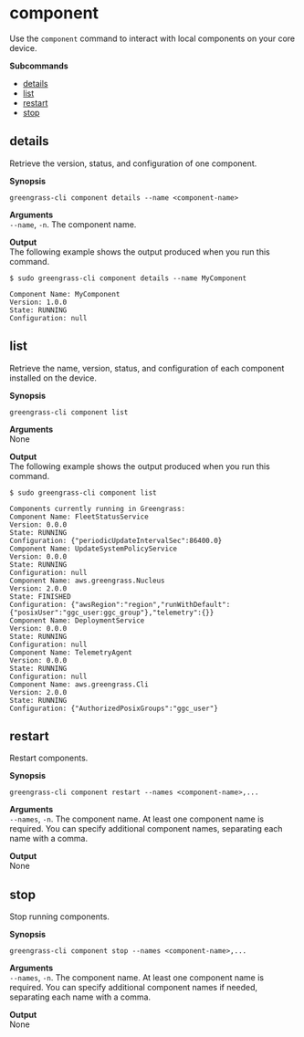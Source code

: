 # component<a name="gg-cli-component"></a>

Use the `component` command to interact with local components on your core device\. 

**Subcommands**
+ [details](#component-details)
+ [list](#component-list)
+ [restart](#component-restart)
+ [stop](#component-stop)

## details<a name="component-details"></a>

Retrieve the version, status, and configuration of one component\. 

**Synopsis**  

```
greengrass-cli component details --name <component-name> 
```

**Arguments**  
`--name`, `-n`\. The component name\.

**Output**  
The following example shows the output produced when you run this command\.  

```
$ sudo greengrass-cli component details --name MyComponent 

Component Name: MyComponent 
Version: 1.0.0
State: RUNNING
Configuration: null
```

## list<a name="component-list"></a>

Retrieve the name, version, status, and configuration of each component installed on the device\.

**Synopsis**  

```
greengrass-cli component list
```

**Arguments**  
None

**Output**  
The following example shows the output produced when you run this command\.  

```
$ sudo greengrass-cli component list

Components currently running in Greengrass:
Component Name: FleetStatusService
Version: 0.0.0
State: RUNNING
Configuration: {"periodicUpdateIntervalSec":86400.0}
Component Name: UpdateSystemPolicyService
Version: 0.0.0
State: RUNNING
Configuration: null
Component Name: aws.greengrass.Nucleus
Version: 2.0.0
State: FINISHED
Configuration: {"awsRegion":"region","runWithDefault":{"posixUser":"ggc_user:ggc_group"},"telemetry":{}}
Component Name: DeploymentService
Version: 0.0.0
State: RUNNING
Configuration: null
Component Name: TelemetryAgent
Version: 0.0.0
State: RUNNING
Configuration: null
Component Name: aws.greengrass.Cli
Version: 2.0.0
State: RUNNING
Configuration: {"AuthorizedPosixGroups":"ggc_user"}
```

## restart<a name="component-restart"></a>

Restart components\.

**Synopsis**  

```
greengrass-cli component restart --names <component-name>,...
```

**Arguments**  
`--names`, `-n`\. The component name\. At least one component name is required\. You can specify additional component names, separating each name with a comma\.

**Output**  
None

## stop<a name="component-stop"></a>

Stop running components\. 

**Synopsis**  

```
greengrass-cli component stop --names <component-name>,...
```

**Arguments**  
`--names`, `-n`\. The component name\. At least one component name is required\. You can specify additional component names if needed, separating each name with a comma\.

**Output**  
None